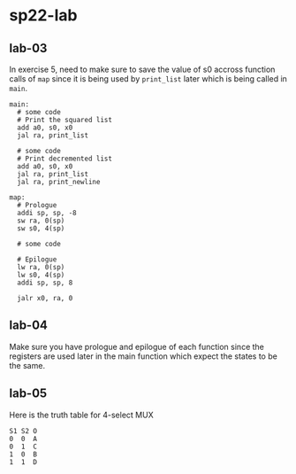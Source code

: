 # sp22-lab

## lab-03

In exercise 5, need to make sure to save the value of s0 accross function calls of ```map``` since it is being used by ```print_list``` later which is being called in ```main```.
```
main:
  # some code
  # Print the squared list
  add a0, s0, x0
  jal ra, print_list
  
  # some code 
  # Print decremented list
  add a0, s0, x0
  jal ra, print_list
  jal ra, print_newline
  
map:
  # Prologue
  addi sp, sp, -8
  sw ra, 0(sp)
  sw s0, 4(sp)
  
  # some code
  
  # Epilogue
  lw ra, 0(sp)
  lw s0, 4(sp)
  addi sp, sp, 8
  
  jalr x0, ra, 0
```

## lab-04
Make sure you have prologue and epilogue of each function since the registers are used later in the main function which expect the states to be the same.

## lab-05
Here is the truth table for 4-select MUX
```
S1 S2 O
0  0  A    
0  1  C
1  0  B
1  1  D
```
